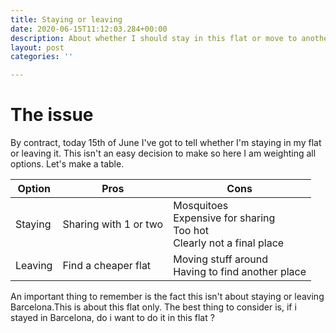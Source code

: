 ```yaml
---
title: Staying or leaving
date: 2020-06-15T11:12:03.284+00:00
description: About whether I should stay in this flat or move to another
layout: post
categories: ''

---
```

# The issue

By contract, today 15th of June I've got to tell whether I'm staying in my flat or leaving it. This isn't an easy decision to make so here I am weighting all options. Let's make a table.

| Option | Pros | Cons |
| --- | --- | --- |
| Staying | Sharing with 1 or two<br> | Mosquitoes<br>Expensive for sharing<br>Too hot<br>Clearly not a final place |
| Leaving | Find a cheaper flat | Moving stuff around<br>Having to find another place |

An important thing to remember is the fact this isn't about staying or leaving Barcelona.This is about this flat only. The best thing to consider is, if i stayed in Barcelona, do i want to do it in this flat ?